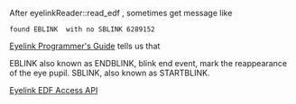 
After eyelinkReader::read_edf , sometimes get message like

``` found EBLINK  with no SBLINK 6289152  ```
 
[Eyelink Programmer's Guide](https://www.sr-research.com/support/attachment.php?aid=67) tells us that

EBLINK also known as ENDBLINK, blink end event, mark the reappearance of the eye pupil. SBLINK, also known as STARTBLINK.

[Eyelink EDF Access API](https://www.sr-research.com/support/attachment.php?aid=304)

